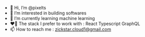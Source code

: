 - 👋 Hi, I’m @pixelts
- 👀 I’m interested in building softwares
- 🌱 I’m currently learning machine learning 
- ❤️‍🔥 The stack I prefer to work with : React Typescript GraphQL
- 📫 How to reach me : zickstar.cloud1@gmail.com

